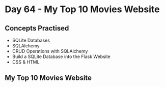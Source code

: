 # Day 64 - My Top 10 Movies Website
## Concepts Practised
- SQLite Databases
- SQLAlchemy
- CRUD Operations with SQLAlchemy
- Build a SQLite Database into the Flask Website
- CSS & HTML
## My Top 10 Movies Website